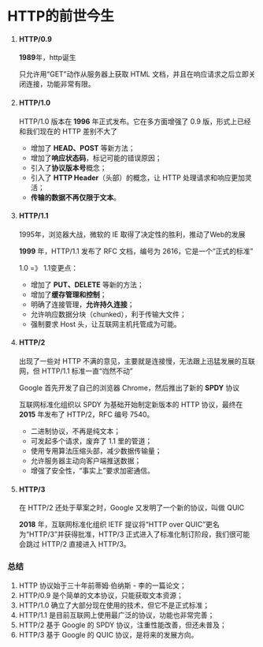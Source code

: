 # HTTP的前世今生





1. #### HTTP/0.9

   **1989**年，http诞生

   只允许用“GET”动作从服务器上获取 HTML 文档，并且在响应请求之后立即关闭连接，功能非常有限。



2. #### HTTP/1.0

   HTTP/1.0 版本在 **1996** 年正式发布。它在多方面增强了 0.9 版，形式上已经和我们现在的 HTTP 差别不大了

   - 增加了 **HEAD、POST** 等新方法；
   - 增加了**响应状态码**，标记可能的错误原因；
   - 引入了**协议版本号**概念；
   - 引入了 **HTTP Header**（头部）的概念，让 HTTP 处理请求和响应更加灵活；
   - **传输的数据不再仅限于文本**。



3. #### HTTP/1.1

   1995年，浏览器大战，微软的 IE 取得了决定性的胜利，推动了Web的发展

   **1999** 年，HTTP/1.1 发布了 RFC 文档，编号为 2616，它是一个“正式的标准”

   1.0 =》 1.1变更点：

   - 增加了 **PUT、DELETE** 等新的方法；
   - 增加了**缓存管理和控制**；
   - 明确了连接管理，**允许持久连接**；
   - 允许响应数据分块（chunked），利于传输大文件；
   - 强制要求 Host 头，让互联网主机托管成为可能。



4. #### HTTP/2

   出现了一些对 HTTP 不满的意见，主要就是连接慢，无法跟上迅猛发展的互联网，但 HTTP/1.1 标准一直“岿然不动”

   Google 首先开发了自己的浏览器 Chrome，然后推出了新的 **SPDY** 协议

   互联网标准化组织以 SPDY 为基础开始制定新版本的 HTTP 协议，最终在 **2015** 年发布了 HTTP/2，RFC 编号 7540。

   - 二进制协议，不再是纯文本；
   - 可发起多个请求，废弃了 1.1 里的管道；
   - 使用专用算法压缩头部，减少数据传输量；
   - 允许服务器主动向客户端推送数据；
   - 增强了安全性，“事实上”要求加密通信。

   

5. #### HTTP/3

   在 HTTP/2 还处于草案之时，Google 又发明了一个新的协议，叫做 QUIC

   **2018** 年，互联网标准化组织 IETF 提议将“HTTP over QUIC”更名为“HTTP/3”并获得批准，HTTP/3 正式进入了标准化制订阶段，我们很可能会跳过 HTTP/2 直接进入 HTTP/3。



### 总结

1. HTTP 协议始于三十年前蒂姆·伯纳斯 - 李的一篇论文；
2. HTTP/0.9 是个简单的文本协议，只能获取文本资源；
3. HTTP/1.0 确立了大部分现在使用的技术，但它不是正式标准；
4. HTTP/1.1 是目前互联网上使用最广泛的协议，功能也非常完善；
5. HTTP/2 基于 Google 的 SPDY 协议，注重性能改善，但还未普及；
6. HTTP/3 基于 Google 的 QUIC 协议，是将来的发展方向。









































